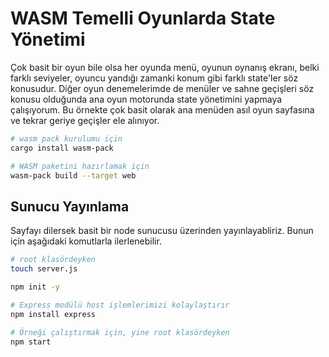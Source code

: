 # WASM Temelli Oyunlarda State Yönetimi

Çok basit bir oyun bile olsa her oyunda menü, oyunun oynanış ekranı, belki farklı seviyeler, oyuncu yandığı zamanki konum gibi farklı state'ler söz konusudur. Diğer oyun denemelerimde de menüler ve sahne geçişleri söz konusu olduğunda ana oyun motorunda state yönetimini yapmaya çalışıyorum. Bu örnekte çok basit olarak ana menüden asıl oyun sayfasına ve tekrar geriye geçişler ele alınıyor.

```bash
# wasm pack kurulumu için
cargo install wasm-pack

# WASM paketini hazırlamak için
wasm-pack build --target web
```

## Sunucu Yayınlama

Sayfayı dilersek basit bir node sunucusu üzerinden yayınlayabliriz. Bunun için aşağıdaki komutlarla ilerlenebilir.

```bash
# root klasördeyken
touch server.js

npm init -y

# Express modülü host işlemlerimizi kolaylaştırır
npm install express

# Örneği çalıştırmak için, yine root klasördeyken
npm start
```